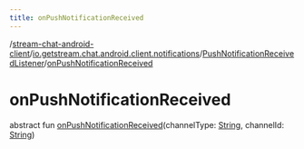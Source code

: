 ```yaml
---
title: onPushNotificationReceived
---
```

/[stream-chat-android-client](../../index.md)/[io.getstream.chat.android.client.notifications](../index.md)/[PushNotificationReceivedListener](index.md)/[onPushNotificationReceived](onPushNotificationReceived.md)  
  
  
  
# onPushNotificationReceived  
abstract fun [onPushNotificationReceived](onPushNotificationReceived.md)(channelType: [String](https://kotlinlang.org/api/latest/jvm/stdlib/kotlin/-string/index.html), channelId: [String](https://kotlinlang.org/api/latest/jvm/stdlib/kotlin/-string/index.html))
